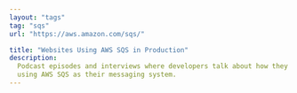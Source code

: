 ```yaml
---
layout: "tags"
tag: "sqs"
url: "https://aws.amazon.com/sqs/"

title: "Websites Using AWS SQS in Production"
description:
  Podcast episodes and interviews where developers talk about how they are
  using AWS SQS as their messaging system.
---
```

